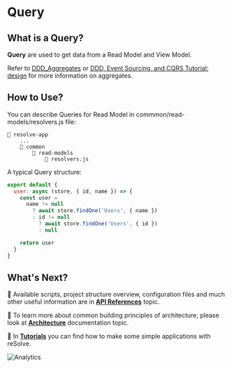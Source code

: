 # Query

## What is a Query?

**Query** are used to get data from a Read Model and View Model. 

Refer to [DDD_Aggregates](https://martinfowler.com/bliki/DDD_Aggregate.html) or [DDD, Event Sourcing, and CQRS Tutorial: design](http://cqrs.nu/tutorial/cs/01-design) for more information on aggregates.

## How to Use?

You can describe Queries for Read Model in commmon/read-models/resolvers.js file:

```
📁 resolve-app
    ...
    📁 common
        📁 read-models
            📄 resolvers.js
```

A typical Query structure:

```js
export default {
  user: async (store, { id, name }) => {
    const user =
      name != null
        ? await store.findOne('Users', { name })
        : id != null
          ? await store.findOne('Users', { id })
          : null

    return user
  }
}
```

## What's Next?

📑 Available scripts, project structure overview, configuration files and much other useful information are in [**API References**](https://github.com/reimagined/resolve/blob/master/docs/API%20References.md) topic.

📑 To learn more about common building principles of architecture, please look at [**Architecture**](https://github.com/reimagined/resolve/blob/master/docs/Architecture.md) documentation topic.

📑 In [**Tutorials**](https://github.com/reimagined/resolve/tree/master/docs/Tutorials) you can find how to make some simple applications with reSolve.

![Analytics](https://ga-beacon.appspot.com/UA-118635726-1/docs-query?pixel)